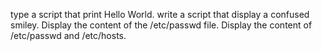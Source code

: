 type a script that print Hello World.
write a script that display a confused smiley.
Display the content of the /etc/passwd file.
Display the content of /etc/passwd and /etc/hosts.
